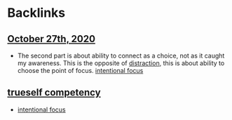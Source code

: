 
# Backlinks
## [October 27th, 2020](<October 27th, 2020.md>)
- The second part is about ability to connect as a choice, not as it caught my awareness. This is the opposite of [distraction](<distraction.md>), this is about ability to choose the point of focus. [intentional focus](<intentional focus.md>)

## [trueself competency](<trueself competency.md>)
- [intentional focus](<intentional focus.md>)

